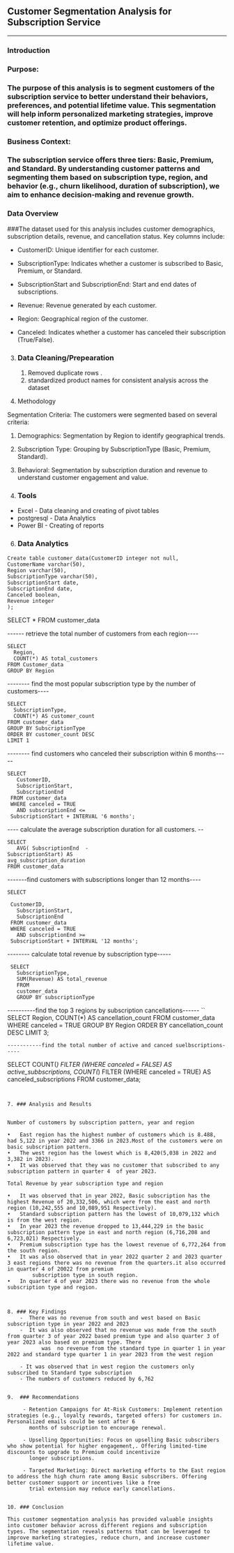 ## Customer Segmentation Analysis for Subscription Service
---

### Introduction

### Purpose:

### The purpose of this analysis is to segment customers of the subscription service to better understand their behaviors, preferences, and potential lifetime value. This segmentation will help inform personalized marketing strategies, improve customer retention, and optimize product offerings.

### Business Context: 
### The subscription service offers three tiers: Basic, Premium, and Standard. By understanding customer patterns and segmenting them based on subscription type, region, and behavior (e.g., churn likelihood, duration of subscription), we aim to enhance decision-making and revenue growth.


### Data Overview

###The dataset used for this analysis includes customer demographics, subscription details, revenue, and cancellation status. Key columns include:

- CustomerID: Unique identifier for each customer.

- SubscriptionType: Indicates whether a customer is subscribed to Basic, Premium, or Standard.

- SubscriptionStart and SubscriptionEnd: Start and end dates of subscriptions.

- Revenue: Revenue generated by each customer.

- Region: Geographical region of the customer.

- Canceled: Indicates whether a customer has canceled their subscription (True/False).


 3. ### Data Cleaning/Prepearation


      1.	Removed duplicate rows .
      2.	standardized product names for consistent analysis across the dataset


4. Methodology

Segmentation Criteria: The customers were segmented based on several criteria:

1. Demographics: Segmentation by Region to identify geographical trends.


2. Subscription Type: Grouping by SubscriptionType (Basic, Premium, Standard).


3. Behavioral: Segmentation by subscription duration and revenue to understand customer engagement and value.


 5. ### Tools

- Excel - Data cleaning and creating of pivot tables
- postgresql - Data Analytics
- Power BI - Creating of reports

  

6. ### Data Analytics


```
Create table customer_data(CustomerID integer not null,
CustomerName varchar(50),
Region varchar(50),
SubscriptionType varchar(50),
SubscriptionStart date,
SubscriptionEnd date,
Canceled boolean,
Revenue integer
);
```
SELECT * FROM customer_data



------ retrieve the total number of customers from each region----
```
SELECT
  Region,
  COUNT(*) AS total_customers
FROM Customer_data
GROUP BY Region
```

-------- find the most popular subscription type by the number of customers----
```
SELECT
  SubscriptionType,
  COUNT(*) AS customer_count
FROM customer_data
GROUP BY SubscriptionType
ORDER BY customer_count DESC
LIMIT 1
```
-------- find customers who canceled their subscription within 6 months-----
```
SELECT
   CustomerID,
   SubscriptionStart,
   SubscriptionEnd 
 FROM customer_data
 WHERE canceled = TRUE
   AND subscriptionEnd <=
 SubscriptionStart + INTERVAL '6 months';
```
---- calculate the average subscription duration for all customers. --
```
SELECT
   AVG( SubscriptionEnd  -
SubscriptionStart) AS
avg_subscription_duration
FROM customer_data
```
 
-------find customers with subscriptions longer than 12 months----
```
SELECT

 CustomerID,
   SubscriptionStart,
   SubscriptionEnd 
 FROM customer_data
 WHERE canceled = TRUE
   AND subscriptionEnd >=
 SubscriptionStart + INTERVAL '12 months';
```


 -------- calculate total revenue by subscription type-----
```
 SELECT
   SubscriptionType,
   SUM(Revenue) AS total_revenue
   FROM 
   customer_data
   GROUP BY subscriptionType
```
----------find the top 3 regions by subscription cancellations------
``
SELECT
    Region,
	COUNT(*) AS cancellation_count
	FROM 
	 customer_data
	 WHERE canceled  = TRUE
	GROUP BY Region
	ORDER BY cancellation_count DESC
	LIMIT 3;

 ```
-----------find the total number of active and canced suelbscriptions-----

```
SELECT
   COUNT(*) FILTER (WHERE
   canceled = FALSE) AS
   active_subbscriptions,
      COUNT(*) FILTER (WHERE
	  canceled = TRUE) AS
	  canceled_subscriptions
	  FROM
	  customer_data;
```


7. ### Analysis and Results


Number of customers by subscription pattern, year and region

•	East region has the highest number of customers which is 8.488, had 5,122 in year 2022 and 3366 in 2023.Most of the customers were on basic subscription pattern.
•	The west region has the lowest which is 8,420(5,038 in 2022 and 3,382 in 2023).
•	It was observed that they was no customer that subscribed to any subscription pattern in quarter 4  of year 2023.

Total Revenue by year subscription type and region
        
•	It was observed that in year 2022, Basic subscription has the highest Revenue of 20,332,506, which were from the east and north region (10,242,555 and 10,089,951 Respectively).
•	Standard subscription pattern has the lowest of 10,079,132 which is from the west region.
•	In year 2023 the revenue dropped to 13,444,229 in the basic subscription pattern type in east and north region (6,716,208 and 6,723,021) Respectively.
•	Premium subscription type has the lowest revenue of 6,772,264 from the south region.
•	It was also observed that in year 2022 quarter 2 and 2023 quarter 3 east regions there was no revenue from the quarters.it also occurred in quarter 4 of 20022 from premium 
        subscription type in south region.
•	In quarter 4 of year 2023 there was no revenue from the whole subscription type and region.


      
8. ### Key Findings
	-  There was no revenue from south and west based on Basic subscription type in year 2022 and 2023
	-  It was also observed that no revenue was made from the south from quarter 3 of year 2022 based premium type and also quarter 3 of year 2023 also based on premium type. There 
           was  no revenue from the standard type in quarter 1 in year 2022 and standard type quarter 1 in year 2023 from the west region

	- It was observed that in west region the customers only subscribed to Standard type subscription
	- The numbers of customers reduced by 6,762


9.  ### Recommendations

     - Retention Campaigns for At-Risk Customers: Implement retention strategies (e.g., loyalty rewards, targeted offers) for customers in. Personalized emails could be sent after 6 
       months of subscription to encourage renewal.

     - Upselling Opportunities: Focus on upselling Basic subscribers who show potential for higher engagement,. Offering limited-time discounts to upgrade to Premium could incentivize 
       longer subscriptions.

     - Targeted Marketing: Direct marketing efforts to the East region to address the high churn rate among Basic subscribers. Offering better customer support or incentives like a free 
       trial extension may reduce early cancellations.


10. ### Conclusion

This customer segmentation analysis has provided valuable insights into customer behavior across different regions and subscription types. The segmentation reveals patterns that can be leveraged to improve marketing strategies, reduce churn, and increase customer lifetime value.






